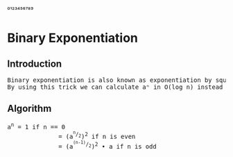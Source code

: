 ⁰¹²³⁴⁵⁶⁷⁸⁹
# Binary Exponentiation
## Introduction
<pre>
Binary exponentiation is also known as exponentiation by squaring.
By using this trick we can calculate aⁿ in O(log n) instead of O(n).
</pre>
## Algorithm
<pre>
a<sup>n</sup> = 1 if n == 0
              = (a<sup><sup>n</sup>/<sub>2</sub></sup>)<sup>2</sup> if n is even
              = (a<sup><sup>(n-1)</sup>/<sub>2</sub></sup>)<sup>2</sup> • a if n is odd
  


